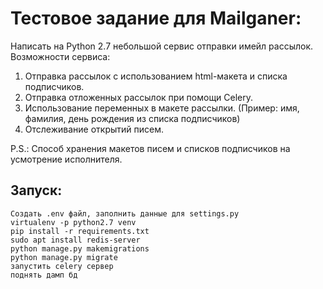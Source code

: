 # Тестовое задание для Mailganer:
Написать на Python 2.7 небольшой сервис отправки имейл рассылок.
Возможности сервиса:
 1. Отправка рассылок с использованием html-макета и списка подписчиков.
 2. Отправка отложенных рассылок при помощи Celery.
 3. Использование переменных в макете рассылки. (Пример: имя, фамилия, день рождения из списка подписчиков)
 4. Отслеживание открытий писем.

P.S.: Способ хранения макетов писем и списков подписчиков на усмотрение исполнителя.

## Запуск:
```
Создать .env файл, заполнить данные для settings.py
virtualenv -p python2.7 venv
pip install -r requirements.txt
sudo apt install redis-server
python manage.py makemigrations
python manage.py migrate
запустить celery сервер
поднять дамп бд
```



